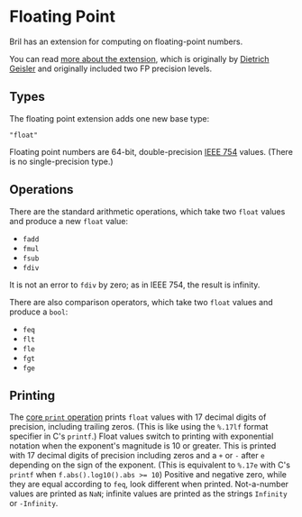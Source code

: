 Floating Point
==============

Bril has an extension for computing on floating-point numbers.

You can read [more about the extension][fpblog], which is originally by [Dietrich Geisler][dietrich] and originally included two FP precision levels.

[dietrich]: https://www.cs.cornell.edu/~dgeisler/
[fpblog]: https://www.cs.cornell.edu/courses/cs6120/2019fa/blog/floats-static-arrays/

Types
-----

The floating point extension adds one new base type:

    "float"

Floating point numbers are 64-bit, double-precision [IEEE 754][] values.
(There is no single-precision type.)

[IEEE 754]: https://en.wikipedia.org/wiki/IEEE_754

Operations
----------

There are the standard arithmetic operations, which take two `float` values and produce a new `float` value:

- `fadd`
- `fmul`
- `fsub`
- `fdiv`

It is not an error to `fdiv` by zero; as in IEEE 754, the result is infinity.

There are also comparison operators, which take two `float` values and produce a `bool`:

- `feq`
- `flt`
- `fle`
- `fgt`
- `fge`

Printing
--------

The [core `print` operation](./core.md#miscellaneous) prints `float` values with 17 decimal digits of precision, including trailing zeros.
(This is like using the `%.17lf` format specifier in C's `printf`.)
Float values switch to printing with exponential notation when the exponent's
magnitude is 10 or greater. This is printed with 17 decimal digits of precision
including zeros
and a `+` or `-` after `e` depending on the sign of the exponent. (This is
equivalent to `%.17e` with C's `printf` when `f.abs().log10().abs >= 10`)
Positive and negative zero, while they are equal according to `feq`, look different when printed.
Not-a-number values are printed as `NaN`; infinite values are printed as the strings `Infinity` or `-Infinity`.
